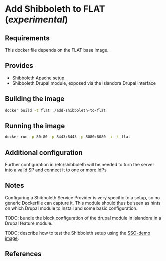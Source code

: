 Add Shibboleth to FLAT (*experimental*)
=======================================

## Requirements ##
This docker file depends on the FLAT base image.

## Provides ##
 * Shibboleth Apache setup
 * Shibboleth Drupal module, exposed via the Islandora Drupal interface

## Building the image ##
```sh
docker build -t flat ./add-shibboleth-to-flat
```

## Running the image ##
```sh
docker run -p 80:80 -p 8443:8443 -p 8080:8080 -i -t flat
```

## Additional configuration ##

Further configuration in /etc/shibboleth will be needed to turn the server into a valid SP and connect it to one or more IdPs

## Notes ##

Configuring a Shibboleth Service Provider is very specific to a setup, so no generic Dockerfile can capture it.
This module should thus be seen as hints on which Drupal module to install and some basic configuration.

TODO: bundle the block configuration of the drupal module in Islandora in a Drupal feature module.

TODO: describe how to test the Shibboleth setup using the [SSO-demo image](https://github.com/menzowindhouwer/sso-demo-docker).

## References ##
